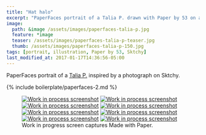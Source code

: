 ```yaml
---
title: "Hat halo"
excerpt: "PaperFaces portrait of a Talia P. drawn with Paper by 53 on an iPad."
image: 
  path: &image /assets/images/paperfaces-talia-p.jpg 
  feature: *image
  teaser: /assets/images/paperfaces-talia-p-teaser.jpg
  thumb: /assets/images/paperfaces-talia-p-150.jpg
tags: [portrait, illustration, Paper by 53, Sktchy]
last_modified_at: 2017-01-17T14:36:56-05:00
---
```


PaperFaces portrait of a [Talia P.](http://sktchy.com/SVXZg) inspired by a photograph on Sktchy.

{% include boilerplate/paperfaces-2.md %}

<figure class="third">
  <a href="{{ site.url }}/assets/images/paperfaces-talia-p-process-1-lg.jpg"><img src="{{ site.url }}/assets/images/paperfaces-talia-p-process-1-600.jpg" alt="Work in process screenshot"></a>
  <a href="{{ site.url }}/assets/images/paperfaces-talia-p-process-2-lg.jpg"><img src="{{ site.url }}/assets/images/paperfaces-talia-p-process-2-600.jpg" alt="Work in process screenshot"></a>
  <a href="{{ site.url }}/assets/images/paperfaces-talia-p-process-3-lg.jpg"><img src="{{ site.url }}/assets/images/paperfaces-talia-p-process-3-600.jpg" alt="Work in process screenshot"></a>
  <a href="{{ site.url }}/assets/images/paperfaces-talia-p-process-4-lg.jpg"><img src="{{ site.url }}/assets/images/paperfaces-talia-p-process-4-600.jpg" alt="Work in process screenshot"></a>
  <a href="{{ site.url }}/assets/images/paperfaces-talia-p-process-5-lg.jpg"><img src="{{ site.url }}/assets/images/paperfaces-talia-p-process-5-600.jpg" alt="Work in process screenshot"></a>
  <a href="{{ site.url }}/assets/images/paperfaces-talia-p-process-6-lg.jpg"><img src="{{ site.url }}/assets/images/paperfaces-talia-p-process-6-600.jpg" alt="Work in process screenshot"></a>
  <a href="{{ site.url }}/assets/images/paperfaces-talia-p-process-7-lg.jpg"><img src="{{ site.url }}/assets/images/paperfaces-talia-p-process-7-600.jpg" alt="Work in process screenshot"></a>
  <a href="{{ site.url }}/assets/images/paperfaces-talia-p-process-8-lg.jpg"><img src="{{ site.url }}/assets/images/paperfaces-talia-p-process-8-600.jpg" alt="Work in process screenshot"></a>
  <figcaption>Work in progress screen captures Made with Paper.</figcaption>
</figure>
